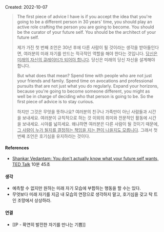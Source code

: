 
Created: 2022-10-07

>The first piece of advice I have is if you accept the idea that you're going to be a different person in 30 years' time, you should play an active role crafting the person you are going to become. You should be the curator of your future self. You should be the architect of your future self. 
>
>제가 가진 첫 번째 조언은 30년 후에 다른 사람이 될 것이라는 생각을 받아들인다면, 여러분의 미래 자기를 만드는 적극적인 역할을 해야 한다는 것입니다. <u>당신은 미래의 자신의 큐레이터가 되어야 합니다</u>. 당신은 미래의 당신 자신을 설계해야 합니다. 
>
>But what does that mean? Spend time with people who are not just your friends and family. Spend time on avocations and professional pursuits that are not just what you do regularly. Expand your horizons, because you're going to become someone different, you might as well be in charge of deciding who that person is going to be. So the first piece of advice is to stay curious.
>
>하지만 그것은 무엇을 뜻하나요? 여러분의 친구나 가족만이 아닌 사람들과 시간을 보내세요. ﻿여러분이 규칙적으로 하는 것 이외의 취미와 전문적인 활동에 시간을 보내세요. 시야를 넓히세요. 왜냐하면 여러분은 다른 사람이 될 것이기 때문에, <u>그 사람이 누가 될지를 결정하는 책임을 지는 편이 나을지도 모릅니다</u>. 그래서 첫 번째 조언은 호기심을 유지하라는 것이다.

#### References
- [Shankar Vedantam: You don't actually know what your future self wants, TED Talk](https://www.ted.com/talks/shankar_vedantam_you_don_t_actually_know_what_your_future_self_wants/transcript?language=en) 10분 45초

#### 생각
- 예측할 수 없지만 원하는 미래 자기 모습에 부합하는 행동을 할 수는 있다.
- 무엇보다 미래 자기를 지금 내 모습의 연장으로 생각하지 말고, 호기심을 갖고 탁 트인 조망에서 상상하라.

#### 연결
- [[P - 확연히 발전한 자기를 만나는 기쁨]]
